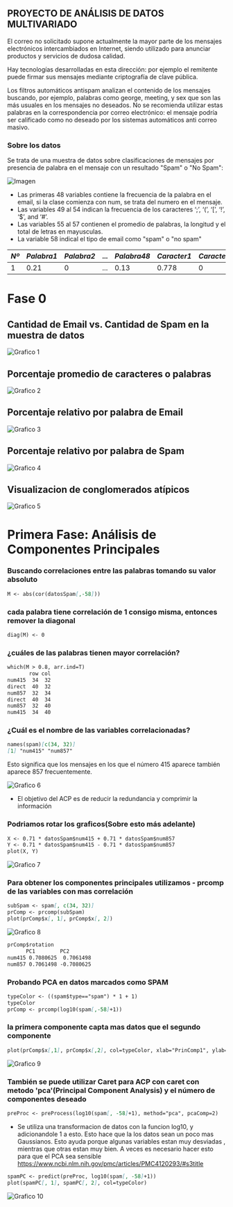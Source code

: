 ## PROYECTO DE ANÁLISIS DE DATOS MULTIVARIADO

El correo no solicitado supone actualmente la mayor parte de los mensajes electrónicos intercambiados en Internet, siendo utilizado para anunciar productos y servicios de dudosa calidad. 

Hay tecnologías desarrolladas en esta dirección: por ejemplo el remitente puede firmar sus mensajes mediante criptografía de clave pública.

Los filtros automáticos antispam analizan el contenido de los mensajes buscando, por ejemplo, palabras como george, meeting, y sex que son las más usuales en los mensajes no deseados. No se recomienda utilizar estas palabras en la correspondencia por correo electrónico: el mensaje podría ser calificado como no deseado por los sistemas automáticos anti correo masivo.

### Sobre los datos

Se trata de una muestra de datos sobre clasificaciones de mensajes por presencia de palabra en el mensaje con un resultado "Spam" o "No Spam":

![Imagen](https://github.com/proyectohageo/multivar/blob/master/spam1.png)

* Las primeras 48 variables contiene  la frecuencia de la palabra en el email, si la clase comienza con num, se trata del numero en el mensaje.
* Las variables 49 al 54 indican la frecuencia de los caracteres ‘;’, ‘(’, ‘[’, ‘!’, ‘\$’, and ‘\#’.
* Las variables 55 al 57 contienen el promedio de palabras, la longitud y el total de letras en mayusculas.
* La variable 58 indical el tipo de email como "spam" o "no spam"

*Nº* | *Palabra1* | *Palabra2* | ...| *Palabra48* | *Caracter1* | *Caracter2*|...|*Prom1*| *Prom2*|*Prom3*|*Tipo*
--- | --- | --- | --- | --- | ---| --- | --- | --- | --- | --- | --- 
1 | 0.21 | 0 | ... | 0.13 | 0.778 | 0 | ... | 3.756|61   | 278 |   spam


# Fase 0
## Cantidad de Email vs. Cantidad de Spam en la muestra de datos
![Grafico 1](https://github.com/proyectohageo/multivar/blob/master/graf1.png)

## Porcentaje promedio de caracteres o palabras
![Grafico 2](https://github.com/proyectohageo/multivar/blob/master/graf2.png)

## Porcentaje relativo por palabra de Email
![Grafico 3](https://github.com/proyectohageo/multivar/blob/master/graf3.png)

## Porcentaje relativo por palabra de Spam
![Grafico 4](https://github.com/proyectohageo/multivar/blob/master/graf4.png)

## Visualizacion de conglomerados atípicos
![Grafico 5](https://github.com/proyectohageo/multivar/blob/master/andrews.png)

# Primera Fase: Análisis de Componentes Principales 
### Buscando correlaciones entre las palabras tomando su valor absoluto
```markdown
M <- abs(cor(datosSpam[,-58]))
``` 
### cada palabra tiene correlación de 1 consigo misma, entonces remover la diagonal
```markdown
diag(M) <- 0
```
### ¿cuáles de las palabras tienen mayor correlación?
```markdown
which(M > 0.8, arr.ind=T)
       row col
num415  34  32
direct  40  32
num857  32  34
direct  40  34
num857  32  40
num415  34  40
```
### ¿Cuál es el nombre de las variables correlacionadas?
```markdown
names(spam)[c(34, 32)]
[1] "num415" "num857"
```
Esto significa que los mensajes en los que el número 415 aparece también aparece 857 frecuentemente.

![Grafico 6](https://github.com/proyectohageo/multivar/blob/master/plot_var1_var2.png)

* El objetivo del ACP es de reducir la redundancia y comprimir la información
### Podriamos rotar los graficos(Sobre esto más adelante)

```markdown
X <- 0.71 * datosSpam$num415 + 0.71 * datosSpam$num857
Y <- 0.71 * datosSpam$num415 - 0.71 * datosSpam$num857
plot(X, Y)
```

![Grafico 7](https://github.com/proyectohageo/multivar/blob/master/rotar1.png)

### Para obtener los componentes principales utilizamos - prcomp de las variables con mas correlación
```markdown
subSpam <- spam[, c(34, 32)]
prComp <- prcomp(subSpam)
plot(prComp$x[, 1], prComp$x[, 2])
```

![Grafico 8](https://github.com/proyectohageo/multivar/blob/master/rotar_princomp.png)

```markdown
prComp$rotation
      PC1        PC2
num415 0.7080625  0.7061498
num857 0.7061498 -0.7080625
```
### Probando PCA en datos marcados como SPAM
```markdown
typeColor <- ((spam$type=="spam") * 1 + 1)
typeColor
prComp <- prcomp(log10(spam[,-58]+1))
```
### la primera componente capta mas datos que el segundo componente
```markdown
plot(prComp$x[,1], prComp$x[,2], col=typeColor, xlab="PrinComp1", ylab="PrinComp2")
```
![Grafico 9](https://github.com/proyectohageo/multivar/blob/master/princomp1.png)

### También se puede utilizar Caret para ACP con caret con metodo 'pca'(Principal Component Analysis) y el número de componentes deseado
```markdown
preProc <- preProcess(log10(spam[, -58]+1), method="pca", pcaComp=2)
```
* Se utiliza una transformacion de datos con la funcion log10, y adicionandole 1 a esto. Esto hace que la los datos sean un poco mas Gaussianos. Esto ayuda porque algunas variables estan muy desviadas , mientras que otras estan muy bien. A veces es necesario hacer esto para que el PCA sea sensible https://www.ncbi.nlm.nih.gov/pmc/articles/PMC4120293/#s3title
```markdown
spamPC <- predict(preProc, log10(spam[, -58]+1))
plot(spamPC[, 1], spamPC[, 2], col=typeColor)
```
![Grafico 10](https://github.com/proyectohageo/multivar/blob/master/princomp2.png)
